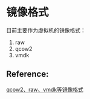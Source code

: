 # 镜像格式
目前主要作为虚拟机的镜像格式：
1. raw
2. qcow2
4. vmdk



## Reference:
[qcow2、raw、vmdk等镜像格式](https://www.cnblogs.com/lsgxeva/p/9565813.html)
